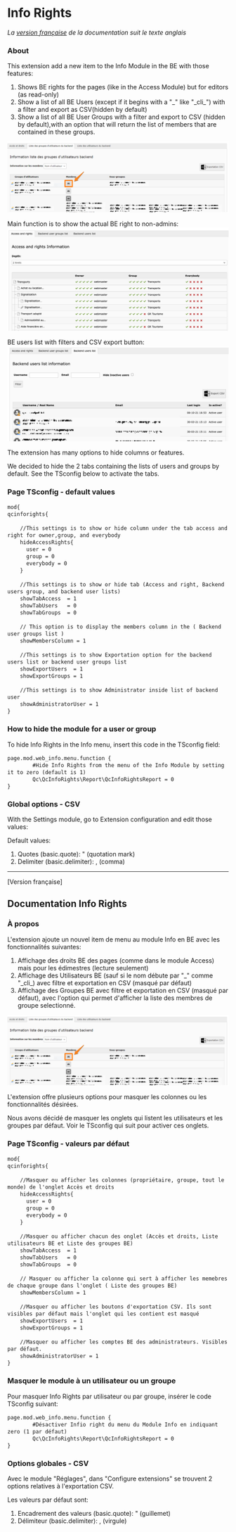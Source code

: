 # Info Rights

*La [version française](#documentation-info-rights) de la documentation suit le texte anglais*

### About
This extension add a new item to the Info Module in the BE with those features:

1. Shows BE rights for the pages (like in the Access Module) but for editors (as read-only)
2. Show a list of all BE Users (except if it begins with a "_" like "\_cli\_") with a filter and export as CSV(hidden by default)
3. Show a list of all BE User Groups with a filter and export to CSV (hidden by default),with an option that will return the list of members that are contained in these groups.

![Main functionnality](Documentation/Images/show-groups-members.jpg)

Main function is to show the actual BE right to non-admins:
![Main functionnality](Documentation/Images/access-and-rights.jpg)

BE users list with filters and CSV export button:
![BE users list with CSV button](Documentation/Images/backend-users-tab.jpg)


The extension has many options to hide columns or features.

We decided to hide the 2 tabs containing the lists of users and groups by default. See the TSconfig below to activate the tabs.

### Page TSconfig - default values

```
mod{
qcinforights{

    //This settings is to show or hide column under the tab access and right for owner,group, and everybody
    hideAccessRights{
      user = 0
      group = 0
      everybody = 0
    }

    //This settings is to show or hide tab (Access and right, Backend users group, and backend user lists)
    showTabAccess  = 1
    showTabUsers   = 0
    showTabGroups  = 0

    // This option is to display the members column in the ( Backend user groups list )
    showMembersColumn = 1

    //This settings is to show Exportation option for the backend users list or backend user groups list
    showExportUsers  = 1
    showExportGroups = 1

    //This settings is to show Administrator inside list of backend user
    showAdministratorUser = 1
}
```

### How to hide the module for a user or group

To hide Info Rights in the Info menu, insert this code in the TSconfig field:

```
page.mod.web_info.menu.function {
        #Hide Info Rights from the menu of the Info Module by setting it to zero (default is 1)
        Qc\QcInfoRights\Report\QcInfoRightsReport = 0
}
```

### Global options - CSV

With the Settings module, go to Extension configuration and edit those values:

Default values:

1. Quotes (basic.quote): " (quotation mark)
2. Delimiter (basic.delimiter): , (comma)

-----------
[Version française]
## Documentation Info Rights

### À propos
L'extension ajoute un nouvel item de menu au module Info en BE avec les fonctionnalités suivantes:

1. Affichage des droits BE des pages (comme dans le module Access) mais pour les édimestres (lecture seulement)
2. Affichage des Utilisateurs BE (sauf si le nom débute par "_" comme "\_cli\_) avec filtre et exportation en CSV (masqué par défaut)
3. Affichage des Groupes BE avec filtre et exportation en CSV (masqué par défaut), avec l'option qui permet d'afficher la liste des membres de groupe selectionné.

![Main functionnality](Documentation/Images/show-groups-members.jpg)

L'extension offre plusieurs options pour masquer les colonnes ou les fonctionnalités désirées.

Nous avons décidé de masquer les onglets qui listent les utilisateurs et les groupes par défaut. Voir le TSconfig qui suit pour activer ces onglets.

### Page TSconfig - valeurs par défaut

```
mod{
qcinforights{

    //Masquer ou afficher les colonnes (propriétaire, groupe, tout le monde) de l'onglet Accès et droits
    hideAccessRights{
      user = 0
      group = 0
      everybody = 0
    }

    //Masquer ou afficher chacun des onglet (Accès et droits, Liste utilisateurs BE et Liste des groupes BE)
    showTabAccess  = 1
    showTabUsers   = 0
    showTabGroups  = 0

    // Masquer ou afficher la colonne qui sert à afficher les memebres de chaque groupe dans l'onglet ( Liste des groupes BE)
    showMembersColumn = 1

    //Masquer ou afficher les boutons d'exportation CSV. Ils sont visibles par défaut mais l'onglet qui les contient est masqué
    showExportUsers  = 1
    showExportGroups = 1

    //Masquer ou afficher les comptes BE des administrateurs. Visibles par défaut.
    showAdministratorUser = 1
}
```

### Masquer le module à un utilisateur ou un groupe

Pour masquer Info Rights par utilisateur ou par groupe, insérer le code TSconfig suivant:

```
page.mod.web_info.menu.function {
        #Désactiver Infio right du menu du Module Info en indiquant zero (1 par défaut)
        Qc\QcInfoRights\Report\QcInfoRightsReport = 0
}
```
### Options globales - CSV

Avec le module "Réglages", dans "Configure extensions" se trouvent 2 options relatives à l'exportation CSV.

Les valeurs par défaut sont:

1. Encadrement des valeurs (basic.quote): " (guillemet)
2. Délimiteur (basic.delimiter): , (virgule)
